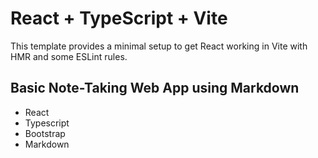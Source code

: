 # React + TypeScript + Vite

This template provides a minimal setup to get React working in Vite with HMR and some ESLint rules.

## Basic Note-Taking Web App using Markdown

- React
- Typescript
- Bootstrap
- Markdown
